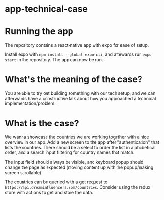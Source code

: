 # app-technical-case
# Running the app
The repository contains a react-native app with expo for ease of setup.

Install expo with `npm install --global expo-cli`, and aftewards run `expo start` in the repository. The app can now be run.

# What's the meaning of the case?
You are able to try out building something with our tech setup, and we can afterwards have a constructive talk about how you approached a technical implementation/problem.

# What is the case?
We wanna showcase the countries we are working together with a nice overview in our app.
Add a new screen to the app after "authentication" that lists the countries. There should be a select to order the list in alphabetical order, and a search input filtering for country names that match.

The input field should always be visible, and keyboard popup should change the page as expected (moving content up with the popup/making screen scrollable)

The countries can be queried with a get request to `https://api.dreaminfluencers.com/countries`.
Consider using the redux store with actions to get and store the data.
